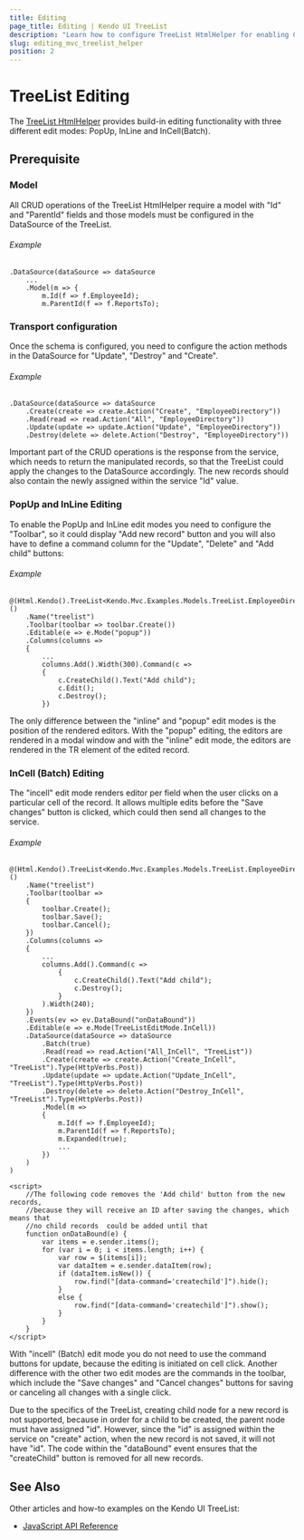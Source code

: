 ```yaml
---
title: Editing
page_title: Editing | Kendo UI TreeList
description: "Learn how to configure TreeList HtmlHelper for enabling CRUD operations."
slug: editing_mvc_treelist_helper
position: 2
---
```


# TreeList Editing

The [TreeList HtmlHelper](https://demos.telerik.com/aspnet-mvc/treelist) provides build-in editing functionality with three different edit modes: PopUp, InLine and InCell(Batch).

## Prerequisite

### Model

All CRUD operations of the TreeList HtmlHelper require a model with "Id" and "ParentId" fields and those models must be configured in the DataSource of the TreeList.

###### Example

	.DataSource(dataSource => dataSource
		...
		.Model(m => {
			m.Id(f => f.EmployeeId);
			m.ParentId(f => f.ReportsTo);


### Transport configuration

Once the schema is configured, you need to configure the action methods in the DataSource for "Update", "Destroy" and "Create". 

###### Example

    .DataSource(dataSource => dataSource
        .Create(create => create.Action("Create", "EmployeeDirectory"))
        .Read(read => read.Action("All", "EmployeeDirectory"))
        .Update(update => update.Action("Update", "EmployeeDirectory"))
        .Destroy(delete => delete.Action("Destroy", "EmployeeDirectory"))
		

Important part of the CRUD operations is the response from the service, which needs to return the manipulated records, so that the TreeList could apply the changes to the DataSource accordingly. The new records should also contain the newly assigned within the service "Id" value.


### PopUp and InLine Editing

To enable the PopUp and InLine edit modes you need to configure the "Toolbar", so it could display "Add new record" button and you will also have to define a command column for the "Update", "Delete" and "Add child" buttons:

###### Example

	@(Html.Kendo().TreeList<Kendo.Mvc.Examples.Models.TreeList.EmployeeDirectoryModel>()
		.Name("treelist")
		.Toolbar(toolbar => toolbar.Create())
		.Editable(e => e.Mode("popup"))
		.Columns(columns =>
		{
			...
			columns.Add().Width(300).Command(c =>
			{
				c.CreateChild().Text("Add child");
				c.Edit();
				c.Destroy();
			})

The only difference between the "inline" and "popup" edit modes is the position of the rendered editors. With the "popup" editing, the editors are rendered in a modal window and with the "inline" edit mode, the editors are rendered in the TR element of the edited record.				
		

### InCell (Batch) Editing

The "incell" edit mode renders editor per field when the user clicks on a particular cell of the record. It allows multiple edits before the "Save changes" button is clicked, which could then send all changes to the service.

###### Example

	@(Html.Kendo().TreeList<Kendo.Mvc.Examples.Models.TreeList.EmployeeDirectoryModel>()
		.Name("treelist")
		.Toolbar(toolbar =>
		{
			toolbar.Create();
			toolbar.Save();
			toolbar.Cancel();
		})
		.Columns(columns =>
		{
			...
			columns.Add().Command(c =>
				{
					c.CreateChild().Text("Add child");
					c.Destroy();
				}
			).Width(240);
		})
		.Events(ev => ev.DataBound("onDataBound"))
		.Editable(e => e.Mode(TreeListEditMode.InCell))
		.DataSource(dataSource => dataSource
			.Batch(true)
			.Read(read => read.Action("All_InCell", "TreeList"))
			.Create(create => create.Action("Create_InCell", "TreeList").Type(HttpVerbs.Post))
			.Update(update => update.Action("Update_InCell", "TreeList").Type(HttpVerbs.Post))
			.Destroy(delete => delete.Action("Destroy_InCell", "TreeList").Type(HttpVerbs.Post))
			.Model(m =>
			{
				m.Id(f => f.EmployeeId);
				m.ParentId(f => f.ReportsTo);
				m.Expanded(true);
				...
			})
		)
	)

	<script>
		//The following code removes the 'Add child' button from the new records,
		//because they will receive an ID after saving the changes, which means that
		//no child records  could be added until that
		function onDataBound(e) {
			var items = e.sender.items();
			for (var i = 0; i < items.length; i++) {
				var row = $(items[i]);
				var dataItem = e.sender.dataItem(row);
				if (dataItem.isNew()) {
					row.find("[data-command='createchild']").hide();
				}
				else {
					row.find("[data-command='createchild']").show();
				}
			}
		}
	</script>

With "incell" (Batch) edit mode you do not need to use the command buttons for update, because the editing is initiated on cell click. Another difference with the other two edit modes are the commands in the toolbar, which include the "Save changes" and "Cancel changes" buttons for saving or canceling all changes with a single click.

Due to the specifics of the TreeList, creating child node for a new record is not supported, because in order for a child to be created, the parent node must have assigned "id". However, since the "id" is assigned within the service on "create" action, when the new record is not saved, it will not have "id". The code within the "dataBound" event ensures that the "createChild" button is removed for all new records.
	

## See Also

Other articles and how-to examples on the Kendo UI TreeList:

* [JavaScript API Reference](https://docs.telerik.com/kendo-ui/api/javascript/ui/treelist)
